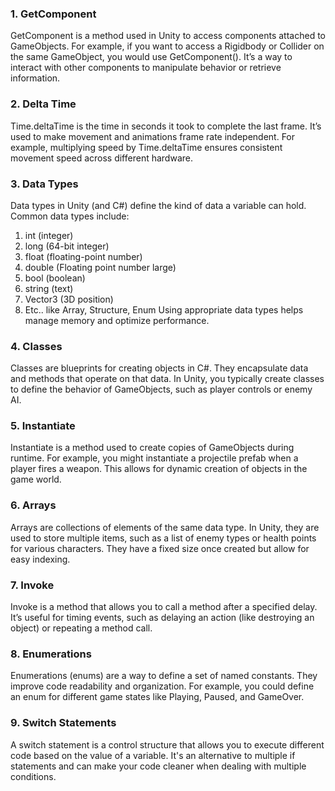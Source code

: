 ### 1. GetComponent
GetComponent is a method used in Unity to access components attached to GameObjects. For example, if you want to access a Rigidbody or Collider on the same GameObject, you would use GetComponent<Rigidbody>(). It’s a way to interact with other components to manipulate behavior or retrieve information.

### 2. Delta Time
Time.deltaTime is the time in seconds it took to complete the last frame. It’s used to make movement and animations frame rate independent. For example, multiplying speed by Time.deltaTime ensures consistent movement speed across different hardware.

### 3. Data Types
Data types in Unity (and C#) define the kind of data a variable can hold. Common data types include:

1. int (integer)
2. long (64-bit integer)
3. float (floating-point number)
4. double (Floating point number large)
5. bool (boolean)
6. string (text)
7. Vector3 (3D position)
8. Etc.. like Array, Structure, Enum
Using appropriate data types helps manage memory and optimize performance.
### 4. Classes
Classes are blueprints for creating objects in C#. They encapsulate data and methods that operate on that data. In Unity, you typically create classes to define the behavior of GameObjects, such as player controls or enemy AI.

### 5. Instantiate
Instantiate is a method used to create copies of GameObjects during runtime. For example, you might instantiate a projectile prefab when a player fires a weapon. This allows for dynamic creation of objects in the game world.

### 6. Arrays
Arrays are collections of elements of the same data type. In Unity, they are used to store multiple items, such as a list of enemy types or health points for various characters. They have a fixed size once created but allow for easy indexing.

### 7. Invoke
Invoke is a method that allows you to call a method after a specified delay. It’s useful for timing events, such as delaying an action (like destroying an object) or repeating a method call.

### 8. Enumerations
Enumerations (enums) are a way to define a set of named constants. They improve code readability and organization. For example, you could define an enum for different game states like Playing, Paused, and GameOver.

### 9. Switch Statements
A switch statement is a control structure that allows you to execute different code based on the value of a variable. It's an alternative to multiple if statements and can make your code cleaner when dealing with multiple conditions.